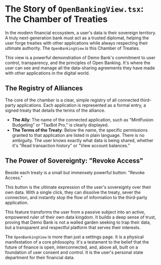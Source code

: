 # The Story of `OpenBankingView.tsx`: The Chamber of Treaties

In the modern financial ecosystem, a user's data is their sovereign territory. A truly next-generation bank must act as a trusted diplomat, helping the user forge treaties with other applications while always respecting their ultimate authority. The `OpenBankingView` is this Chamber of Treaties.

This view is a powerful demonstration of Demo Bank's commitment to user control, transparency, and the principles of Open Banking. It's where the user can see and manage all the data-sharing agreements they have made with other applications in the digital world.

## The Registry of Alliances

The core of the chamber is a clear, simple registry of all connected third-party applications. Each application is represented as a formal entry, a signed treaty that details the terms of the alliance.

-   **The Ally**: The name of the connected application, such as "MintFusion Budgeting" or "TaxBot Pro," is clearly displayed.
-   **The Terms of the Treaty**: Below the name, the specific permissions granted to that application are listed in plain language. There is no ambiguity. The user knows exactly what data is being shared, whether it's "Read transaction history" or "View account balances."

## The Power of Sovereignty: "Revoke Access"

Beside each treaty is a small but immensely powerful button: "Revoke Access."

This button is the ultimate expression of the user's sovereignty over their own data. With a single click, they can dissolve the treaty, sever the connection, and instantly stop the flow of information to the third-party application.

This feature transforms the user from a passive subject into an active, empowered ruler of their own data kingdom. It builds a deep sense of trust, proving that Demo Bank is not a walled garden seeking to trap their data, but a transparent and respectful platform that serves their interests.

The `OpenBankingView` is more than just a settings page. It is a physical manifestation of a core philosophy. It's a testament to the belief that the future of finance is open, interconnected, and, above all, built on a foundation of user consent and control. It is the user's personal state department for their financial data.